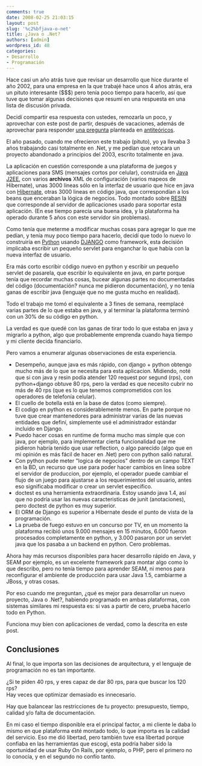 ```yaml
---
comments: true
date: 2008-02-25 21:03:15
layout: post
slug: '%c2%bfjava-o-net'
title: ¿Java o .Net?
authors: [admin]
wordpress_id: 48
categories:
- Desarrollo
- Programación
---
```


Hace casi un año atrás tuve que revisar un desarrollo que hice durante el año 2002, para una empresa en la que trabajé hace unos 4 años atrás, era un pituto interesante ($$$) pero tenía poco tiempo para hacerlo, así que tuve que tomar algunas decisiones que resumí en una respuesta en una lista de discusión privada.

Decidí compartir esa respuesta con ustedes, remozarla un poco, y aprovechar con este post de partir, después de vacaciones, además de aprovechar para responder [una pregunta](http://www.antiteoricos.cl/2008/02/17/%c2%bfjava-o-net/) planteada en [antiteóricos](http://www.antiteoricos.cl/).

El año pasado, cuando me ofrecieron este trabajo (pituto), yo ya llevaba 3 años trabajando casi totalmente en .Net, y me pedían que retocara un proyecto abandonado a principios del 2003, escrito totalmente en java.

La aplicación en cuestión corresponde a una plataforma de juegos y aplicaciones para SMS (mensajes cortos por celular), construida en [Java J2EE](http://java.sun.com/javaee/), con varios **archivos** XML de configuración (varios mapeos de Hibernate), unas 3000 lineas sólo en la interfaz de usuario que hice en java con [Hibernate](http://www.hibernate.org/), otras 3000 lineas en código java, que correspondían a los beans que enceraban la lógica de negocios. Todo montado sobre [RESIN](http://www.caucho.com/) que corresponde al servidor de aplicaciones usado para soportar esta aplicación. (En ese tiempo parecía una buena idea, y la plataforma ha operado durante 5 años con este servidor sin problemas).

Como tenía que meterme a modificar muchas cosas para agregar lo que me pedían, y tenía muy poco tiempo para hacerlo, decidí que todo lo nuevo lo construiría en [Python](http://www.python.org/) usando [DJANGO](http://www.django-project.com/) como framework, esta decisión implicaba escribir un pequeño servlet para enganchar lo que había con la nueva interfaz de usuario.

Era más corto escribir código nuevo en python y escribir un pequeño servlet de pasarela, que escribir lo equivalente en java, en parte porque tenía que recordar muchas cosas, bucear algunas partes no documentadas del código (documentación? nunca me pidieron documentación), y no tenía ganas de escribir java (lenguaje que no me gusta mucho en realidad).

Todo el trabajo me tomó el equivalente a 3 fines de semana, reemplacé varias partes de lo que estaba en java, y al terminar la plataforma terminó con un 30% de su código en python.

La verdad es que quedé con las ganas de tirar todo lo que estaba en java y migrarlo a python, algo que probablemente emprenda cuando haya tiempo y mi cliente decida financiarlo.

Pero vamos a enumerar algunas observaciones de esta experiencia.

  * Desempeño, aunque java es más rápido, con django + python obtengo mucho más de lo que se necesita para esta aplicacion. Midiendo, noté que si con java y resin podía atender 120 request por segund (rps), con python+django obtuve 80 rps, pero la verdad es que necesito cubrir no más de 40 rps (que es lo que tenemos comprometidos con los operadores de telefonía celular).
  * El cuello de botella está en la base de datos (como siempre).
  * El codigo en python es considerablemente menos. En parte porque no tuve que crear mantenedores para administrar varias de las nuevas entidades que definí, simplemente usé el administrador estándar incluido en Django.
  * Puedo hacer cosas en runtime de forma mucho mas simple que con java, por ejemplo, para implementar cierta funcionalidad que me pidieron habría tenido que usar reflection, o algo parecido (algo que en mi opinión es más fácil de hacer en .Net) pero con python salió natural.
  * Con python pude meter "logica de negocios" dentro de un campo TEXT en la BD, un recurso que use para poder hacer cambios en linea sobre el servidor de produccion, por ejemplo, el operador puede cambiar el flujo de un juego para ajustarse a los requerimientos del usuario, antes eso significaba modificar o crear un servlet específico.
  * doctest es una herramienta extraordinaria. Estoy usando java 1.4, así que no podría usar las nuevas caracteristicas de junit (anotaciones), pero doctest de python es muy superior.
  * El ORM de Django es superior a Hibernate desde el punto de vista de la programación.
  * La prueba de fuego estuvo en un concurso por TV, en un momento la plataforma recibió unos 9.000 mensajes en 15 minutos, 6.000 fueron procesados completamente en python, y 3.000 pasaron por un servlet java que los pasaba a un backend en python. Cero problemas.

Ahora hay más recursos disponibles para hacer desarrollo rápido en Java, y SEAM por ejemplo, es un excelente framework para montar algo como lo que describo, pero no tenía tiempo para aprender SEAM, ni menos para reconfigurar el ambiente de producción para usar Java 1.5, cambiarme a JBoss, y otras cosas.

Por eso cuando me preguntan, ¿qué es mejor para desarrollar un nuevo proyecto, Java o .Net?, habiendo programado en ambas plataformas, con sistemas similares mi respuesta es: si vas a partir de cero, prueba hacerlo todo en Python.

Funciona muy bien con aplicaciones de verdad, como la descrita en este post.

## Conclusiones

Al final, lo que importa son las decisiones de arquitectura, y el lenguaje de programación no es tan importante.

¿Si te piden 40 rps, y eres capaz de dar 80 rps, para que buscar los 120 rps?   
Hay veces que optimizar demasiado es innecesario.

Hay que balancear las restricciones de tu proyecto: presupuesto, tiempo, calidad y/o falta de documentación.

En mi caso el tiempo disponible era el principal factor, a mi cliente le daba lo mismo en que plataforma esté montado todo, lo que importa es la calidad del servicio. Eso me dió libertad, pero también tuve esa libertad porque confiaba en las herramientas que escogí, esta podría haber sido la oportunidad de usar Ruby On Rails, por ejemplo, o PHP, pero el primero no lo conocía, y en el segundo no confío tanto.



